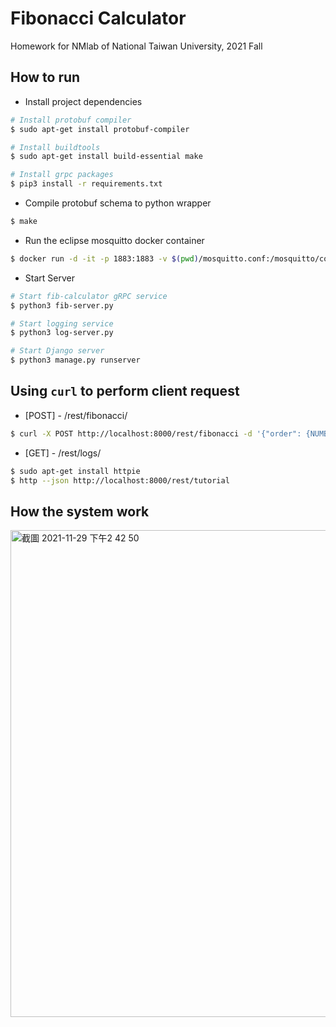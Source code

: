 # Fibonacci Calculator
Homework for NMlab of National Taiwan University, 2021 Fall

## How to run

-   Install project dependencies

```bash
# Install protobuf compiler
$ sudo apt-get install protobuf-compiler

# Install buildtools
$ sudo apt-get install build-essential make

# Install grpc packages
$ pip3 install -r requirements.txt
```

-   Compile protobuf schema to python wrapper

```bash
$ make
```

-   Run the eclipse mosquitto docker container

```bash
$ docker run -d -it -p 1883:1883 -v $(pwd)/mosquitto.conf:/mosquitto/config/mosquitto.conf eclipse-mosquitto
```

-   Start Server 

```bash
# Start fib-calculator gRPC service
$ python3 fib-server.py

# Start logging service
$ python3 log-server.py

# Start Django server
$ python3 manage.py runserver
```

## Using `curl` to perform client request

-   [POST] - /rest/fibonacci/
```bash
$ curl -X POST http://localhost:8000/rest/fibonacci -d '{"order": {NUMBER}}
```

-   [GET] - /rest/logs/
```bash
$ sudo apt-get install httpie
$ http --json http://localhost:8000/rest/tutorial
```
## How the system work
<img width="779" alt="截圖 2021-11-29 下午2 42 50" src="https://user-images.githubusercontent.com/55495526/143820529-18251819-b284-4d65-9782-4d0b26d3ef2c.png">
